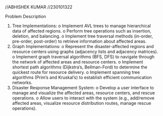 //ABHISHEK KUMAR
//230101322

Problem Description 
1. Tree Implementations: 
o Implement AVL trees to manage hierarchical data of affected regions. 
o Perform tree operations such as insertion, deletion, and balancing. 
o Implement tree traversal methods (in-order, pre-order, post-order) to retrieve information about 
affected areas. 
2. Graph Implementations: 
o Represent the disaster-affected regions and resource centers using graphs (adjacency lists and 
adjacency matrices). 
o Implement graph traversal algorithms (BFS, DFS) to navigate through the network of affected areas 
and resource centers. 
o Implement shortest path algorithms (Dijkstra’s, Bellman-Ford) to determine the quickest route for 
resource delivery. 
o Implement spanning tree algorithms (Prim’s and Kruskal’s) to establish efficient communication 
networks. 
3. Disaster Response Management System: 
o Develop a user interface to manage and visualize the affected areas, resource centers, and rescue 
operations. 
o Allow users to interact with the system (e.g., add/remove affected areas, visualize resource 
distribution routes, manage rescue operations). 
